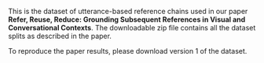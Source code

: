 This is the dataset of utterance-based reference chains used in our paper **Refer, Reuse, Reduce: Grounding Subsequent References in Visual and Conversational Contexts**. The downloadable zip file contains all the dataset splits as described in the paper.

To reproduce the paper results, please download version 1 of the dataset.
